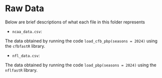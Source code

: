 # Raw Data

Below are brief descriptions of what each file in this folder represents

- `ncaa_data.csv`:

The data obtained by running the code `load_cfb_pbp(seasons = 2024)` using the `cfbfastR` library.

- `nfl_data.csv`:

The data obtained by running the code `load_pbp(seasons = 2024)` using the `nflfastR` library.

